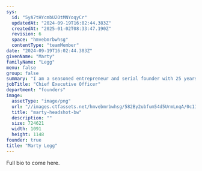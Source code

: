 ```yaml
---
sys:
  id: "5yA7tHYcmbU2OtMNYoqyCr"
  updatedAt: "2024-09-19T16:02:44.383Z"
  createdAt: "2025-01-02T08:33:47.190Z"
  revision: 6
  space: "hmvebmrbwhsg"
  contentType: "teamMember"
date: "2024-09-19T16:02:44.383Z"
givenName: "Marty"
familyName: "Legg"
menu: false
group: false
summary: "I am a seasoned entrepreneur and serial founder with 25 years of experience driving innovation and delivering impactful solutions across a diverse range of technology sectors. Over the past decade, I have excelled as Chief Revenue Officer (CRO) for several AWS consulting organizations, where I played a pivotal role in accelerating growth and success. Now, as CEO of Takara.AI, I am leveraging my extensive expertise to spearhead the company’s expansion in the UK and Europe, bringing my visionary leadership to the forefront of AI-driven business transformation."
jobTitle: "Chief Executive Officer"
department: "founders"
image:
  assetType: "image/png"
  url: "//images.ctfassets.net/hmvebmrbwhsg/582By2ubfum54d5UrmLnqA/0c114dc6fa462b2a84b32bfe5679db8c/sam-marty-bw.png"
  title: "marty-headshot-bw"
  description: ""
  size: 724621
  width: 1091
  height: 1148
founder: true
title: "Marty Legg"
---
```


Full bio to come here.

